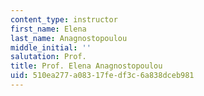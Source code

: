 ```yaml
---
content_type: instructor
first_name: Elena
last_name: Anagnostopoulou
middle_initial: ''
salutation: Prof.
title: Prof. Elena Anagnostopoulou
uid: 510ea277-a083-17fe-df3c-6a838dceb981
---
```

